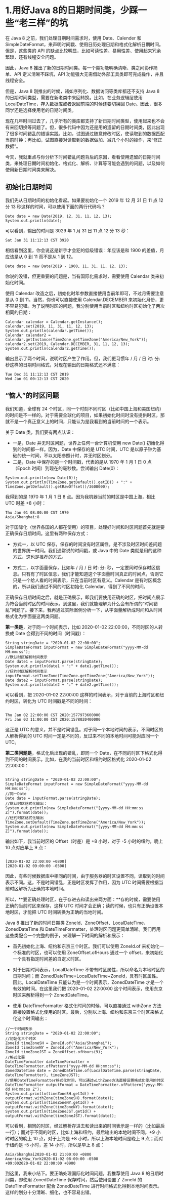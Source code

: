 # 1.用好Java 8的日期时间类，少踩一些“老三样”的坑
在 Java 8 之前，我们处理日期时间需求时，使用 Date、Calender 和 SimpleDateFormat，来声明时间戳、使用日历处理日期和格式化解析日期时间。但是，这些类的 API 的缺点比较明显，比如可读性差、易用性差、使用起来冗余繁琐，还有线程安全问题。

因此，Java 8 推出了新的日期时间类。每一个类功能明确清晰、类之间协作简单、API 定义清晰不踩坑，API 功能强大无需借助外部工具类即可完成操作，并且线程安全。

但是，Java 8 刚推出的时候，诸如序列化、数据访问等类库都还不支持 Java 8 的日期时间类型，需要在新老类中来回转换。比如，在业务逻辑层使用 LocalDateTime，存入数据库或者返回前端的时候还要切换回 Date。因此，很多同学还是选择使用老的日期时间类。

现在几年时间过去了，几乎所有的类库都支持了新日期时间类型，使用起来也不会有来回切换等问题了。但，很多代码中因为还是用的遗留的日期时间类，因此出现了很多时间错乱的错误实践。比如，试图通过随意修改时区，使读取到的数据匹配当前时钟；再比如，试图直接对读取到的数据做加、减几个小时的操作，来“修正数据”。

今天，我就重点与你分析下时间错乱问题背后的原因，看看使用遗留的日期时间类，来处理日期时间初始化、格式化、解析、计算等可能会遇到的问题，以及如何使用新日期时间类来解决。

## 初始化日期时间

我们先从日期时间的初始化看起。如果要初始化一个 2019 年 12 月 31 日 11 点 12 分 13 秒这样的时间，可以使用下面的两行代码吗？

```
Date date = new Date(2019, 12, 31, 11, 12, 13);
System.out.println(date);
```

可以看到，输出的时间是 3029 年 1 月 31 日 11 点 12 分 13 秒：

```
Sat Jan 31 11:12:13 CST 3920
```
相信看到这里，你会说这是新手才会犯的低级错误：年应该是和 1900 的差值，月应该是从 0 到 11 而不是从 1 到 12。

```
Date date = new Date(2019 - 1900, 11, 31, 11, 12, 13);
```

你说的没错，但更重要的问题是，当有国际化需求时，需要使用 Calendar 类来初始化时间。

使用 Calendar 改造之后，初始化时年参数直接使用当前年即可，不过月需要注意是从 0 到 11。当然，你也可以直接使用 Calendar.DECEMBER 来初始化月份，更不容易犯错。为了说明时区的问题，我分别使用当前时区和纽约时区初始化了两次相同的日期：

```
Calendar calendar = Calendar.getInstance();
calendar.set(2019, 11, 31, 11, 12, 13);
System.out.println(calendar.getTime());
Calendar calendar2 = Calendar.getInstance(TimeZone.getTimeZone("America/New_York"));
calendar2.set(2019, Calendar.DECEMBER, 31, 11, 12, 13);
System.out.println(calendar2.getTime());
```
输出显示了两个时间，说明时区产生了作用。但，我们更习惯年 / 月 / 日 时: 分: 秒这样的日期时间格式，对现在输出的日期格式还不满意：

```
Tue Dec 31 11:12:13 CST 2019
Wed Jan 01 00:12:13 CST 2020
```
## “恼人”的时区问题

我们知道，全球有 24 个时区，同一个时刻不同时区（比如中国上海和美国纽约）的时间是不一样的。对于需要全球化的项目，如果初始化时间时没有提供时区，那就不是一个真正意义上的时间，只能认为是我看到的当前时间的一个表示。

关于 Date 类，我们要有两点认识：

* 一是，Date 并无时区问题，世界上任何一台计算机使用 new Date() 初始化得到的时间都一样。因为，Date 中保存的是 UTC 时间，UTC 是以原子钟为基础的统一时间，不以太阳参照计时，并无时区划分。
* 二是，Date 中保存的是一个时间戳，代表的是从 1970 年 1 月 1 日 0 点（Epoch 时间）到现在的毫秒数。尝试输出 Date(0)：

```
System.out.println(new Date(0));
System.out.println(TimeZone.getDefault().getID() + ":" + TimeZone.getDefault().getRawOffset()/3600000);
```
我得到的是 1970 年 1 月 1 日 8 点。因为我机器当前的时区是中国上海，相比 UTC 时差 +8 小时：

```
Thu Jan 01 08:00:00 CST 1970
Asia/Shanghai:8
```
对于国际化（世界各国的人都在使用）的项目，处理好时间和时区问题首先就是要正确保存日期时间。这里有两种保存方式：
* 方式一，以 UTC 保存，保存的时间没有时区属性，是不涉及时区时间差问题的世界统一时间。我们通常说的时间戳，或 Java 中的 Date 类就是用的这种方式，这也是推荐的方式。

* 方式二，以字面量保存，比如年 / 月 / 日 时: 分: 秒，一定要同时保存时区信息。只有有了时区信息，我们才能知道这个字面量时间真正的时间点，否则它只是一个给人看的时间表示，只在当前时区有意义。Calendar 是有时区概念的，所以我们通过不同的时区初始化 Calendar，得到了不同的时间。

正确保存日期时间之后，就是正确展示，即我们要使用正确的时区，把时间点展示为符合当前时区的时间表示。到这里，我们就能理解为什么会有所谓的“时间错乱”问题了。接下来，我再通过实际案例分析一下，从字面量解析成时间和从时间格式化为字面量这两类问题。

**第一类是**，对于同一个时间表示，比如 2020-01-02 22:00:00，不同时区的人转换成 Date 会得到不同的时间（时间戳）：

```
String stringDate = "2020-01-02 22:00:00";
SimpleDateFormat inputFormat = new SimpleDateFormat("yyyy-MM-dd HH:mm:ss");
//默认时区解析时间表示
Date date1 = inputFormat.parse(stringDate);
System.out.println(date1 + ":" + date1.getTime());
//纽约时区解析时间表示
inputFormat.setTimeZone(TimeZone.getTimeZone("America/New_York"));
Date date2 = inputFormat.parse(stringDate);
System.out.println(date2 + ":" + date2.getTime());
```

可以看到，把 2020-01-02 22:00:00 这样的时间表示，对于当前的上海时区和纽约时区，转化为 UTC 时间戳是不同的时间：


```

Thu Jan 02 22:00:00 CST 2020:1577973600000
Fri Jan 03 11:00:00 CST 2020:1578020400000
```
这正是 UTC 的意义，并不是时间错乱。对于同一个本地时间的表示，不同时区的人解析得到的 UTC 时间一定是不同的，反过来不同的本地时间可能对应同一个 UTC。

**第二类问题是**，格式化后出现的错乱，即同一个 Date，在不同的时区下格式化得到不同的时间表示。比如，在我的当前时区和纽约时区格式化 2020-01-02 22:00:00：



```

String stringDate = "2020-01-02 22:00:00";
SimpleDateFormat inputFormat = new SimpleDateFormat("yyyy-MM-dd HH:mm:ss");
//同一Date
Date date = inputFormat.parse(stringDate);
//默认时区格式化输出：
System.out.println(new SimpleDateFormat("[yyyy-MM-dd HH:mm:ss Z]").format(date));
//纽约时区格式化输出
TimeZone.setDefault(TimeZone.getTimeZone("America/New_York"));
System.out.println(new SimpleDateFormat("[yyyy-MM-dd HH:mm:ss Z]").format(date));
```
输出如下，我当前时区的 Offset（时差）是 +8 小时，对于 -5 小时的纽约，晚上 10 点对应早上 9 点：



```

[2020-01-02 22:00:00 +0800]
[2020-01-02 09:00:00 -0500]
```
因此，有些时候数据库中相同的时间，由于服务器的时区设置不同，读取到的时间表示不同。这，不是时间错乱，正是时区发挥了作用，因为 UTC 时间需要根据当前时区解析为正确的本地时间。

所以，**要正确处理时区，在于存进去和读出来两方面：**存的时候，需要使用正确的当前时区来保存，这样 UTC 时间才会正确；读的时候，也只有正确设置本地时区，才能把 UTC 时间转换为正确的当地时间。

Java 8 推出了新的时间日期类 ZoneId、ZoneOffset、LocalDateTime、ZonedDateTime 和 DateTimeFormatter，处理时区问题更简单清晰。我们再用这些类配合一个完整的例子，来理解一下时间的解析和展示：

* 首先初始化上海、纽约和东京三个时区。我们可以使用 ZoneId.of 来初始化一个标准的时区，也可以使用 ZoneOffset.ofHours 通过一个 offset，来初始化一个具有指定时间差的自定义时区。

* 对于日期时间表示，LocalDateTime 不带有时区属性，所以命名为本地时区的日期时间；而 ZonedDateTime=LocalDateTime+ZoneId，具有时区属性。因此，LocalDateTime 只能认为是一个时间表示，ZonedDateTime 才是一个有效的时间。在这里我们把 2020-01-02 22:00:00 这个时间表示，使用东京时区来解析得到一个 ZonedDateTime。

* 使用 DateTimeFormatter 格式化时间的时候，可以直接通过 withZone 方法直接设置格式化使用的时区。最后，分别以上海、纽约和东京三个时区来格式化这个时间输出：

```
//一个时间表示
String stringDate = "2020-01-02 22:00:00";
//初始化三个时区
ZoneId timeZoneSH = ZoneId.of("Asia/Shanghai");
ZoneId timeZoneNY = ZoneId.of("America/New_York");
ZoneId timeZoneJST = ZoneOffset.ofHours(9);
//格式化器
DateTimeFormatter dateTimeFormatter = DateTimeFormatter.ofPattern("yyyy-MM-dd HH:mm:ss");
ZonedDateTime date = ZonedDateTime.of(LocalDateTime.parse(stringDate, dateTimeFormatter), timeZoneJST);
//使用DateTimeFormatter格式化时间，可以通过withZone方法直接设置格式化使用的时区
DateTimeFormatter outputFormat = DateTimeFormatter.ofPattern("yyyy-MM-dd HH:mm:ss Z");
System.out.println(timeZoneSH.getId() + outputFormat.withZone(timeZoneSH).format(date));
System.out.println(timeZoneNY.getId() + outputFormat.withZone(timeZoneNY).format(date));
System.out.println(timeZoneJST.getId() + outputFormat.withZone(timeZoneJST).format(date));
```
可以看到，相同的时区，经过解析存进去和读出来的时间表示是一样的（比如最后一行）；而对于不同的时区，比如上海和纽约，最后输出的本地时间不同。+9 小时时区的晚上 10 点，对于上海是 +8 小时，所以上海本地时间是晚上 9 点；而对于纽约是 -5 小时，差 14 小时，所以是早上 8 点：

```
Asia/Shanghai2020-01-02 21:00:00 +0800
America/New_York2020-01-02 08:00:00 -0500
+09:002020-01-02 22:00:00 +0900

```

到这里，我来小结下。要正确处理国际化时间问题，我推荐使用 Java 8 的日期时间类，即使用 ZonedDateTime 保存时间，然后使用设置了 ZoneId 的 DateTimeFormatter 配合 ZonedDateTime 进行时间格式化得到本地时间表示。这样的划分十分清晰、细化，也不容易出错。



